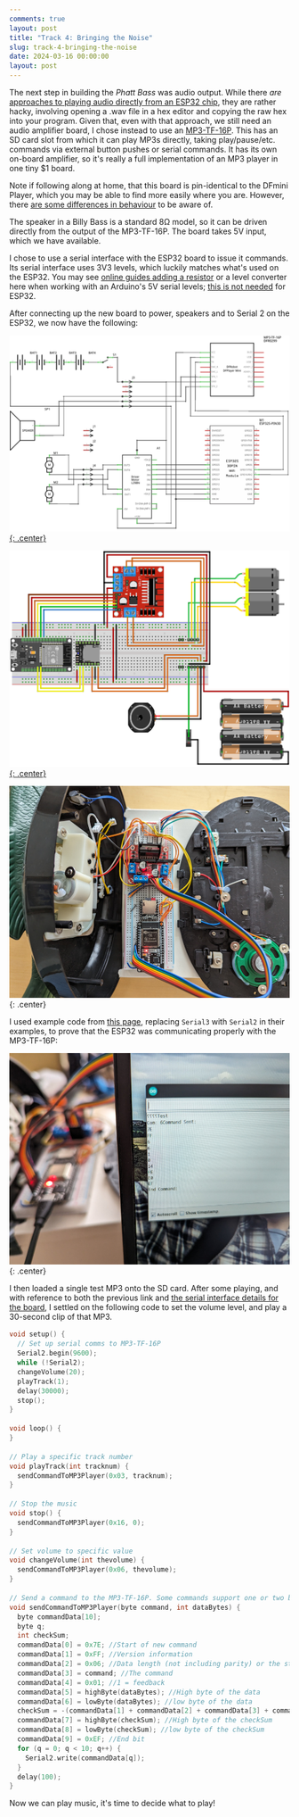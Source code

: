 ```yaml
---
comments: true
layout: post
title: "Track 4: Bringing the Noise"
slug: track-4-bringing-the-noise
date: 2024-03-16 00:00:00
layout: post
---
```


The next step in building the *Phatt Bass* was audio output. While there *are* [approaches to playing audio directly from an ESP32 chip](https://www.hackster.io/electronicsworkshop111/esp-32-based-audio-player-6a6bee), they are rather hacky, involving opening a .wav file in a hex editor and copying the raw hex into your program. Given that, even with that approach, we still need an audio amplifier board, I chose instead to use an [MP3-TF-16P](https://www.aliexpress.com/i/1005004349864122.html). This has an SD card slot from which it can play MP3s directly, taking play/pause/etc. commands via external button pushes or serial commands. It has its own on-board amplifier, so it's really a full implementation of an MP3 player in one tiny $1 board.

<div class="notes"><p>Note if following along at home, that this board is pin-identical to the DFmini Player, which you may be able to find more easily where you are. However, there <a href="http://digitaltown.co.uk/components17dfminiplayer.php">are some differences in behaviour</a> to be aware of.</p></div>

The speaker in a Billy Bass is a standard 8Ω model, so it can be driven directly from the output of the MP3-TF-16P. The board takes 5V input, which we have available.

I chose to use a serial interface with the ESP32 board to issue it commands. Its serial interface uses 3V3 levels, which luckily matches what's used on the ESP32. You may see [online guides adding a resistor](https://www.instructables.com/Tutorial-of-MP3-TF-16P/) or a level converter here when working with an Arduino's 5V serial levels; [this is not needed](https://forum.arduino.cc/t/esp32-and-dfplayer-mini-mp3-player/1008766/10) for ESP32.

After connecting up the new board to power, speakers and to Serial 2 on the ESP32, we now have the following:

[![Wiring diagram](/projects/big-mouth-phatt-bass/fritzing-motors-audio_schem.png){: .center}](/projects/big-mouth-phatt-bass/fritzing-motors-audio_schem.png)

[![Breadboard layout diagram](/projects/big-mouth-phatt-bass/fritzing-motors-audio_bb.png){: .center}](/projects/big-mouth-phatt-bass/fritzing-motors-audio_bb.png)

![A breadboard and a mess of wiring connected to two halves of a Billy Bass](/projects/big-mouth-phatt-bass/10.jpg){: .center}

I used example code from [this page](http://digitaltown.co.uk/components17dfminiplayer.php), replacing `Serial3` with `Serial2` in their examples, to prove that the ESP32 was communicating properly with the MP3-TF-16P:

![A photo of a screen showing a serial monitor window with some debug information, and the project in the background](/projects/big-mouth-phatt-bass/11.jpg){: .center}

I then loaded a single test MP3 onto the SD card. After some playing, and with reference to both the previous link and [the serial interface details for the board](https://cahamo.delphidabbler.com/resources/dfplayer-mini), I settled on the following code to set the volume level, and play a 30-second clip of that MP3.

```cpp
void setup() {
  // Set up serial comms to MP3-TF-16P
  Serial2.begin(9600);
  while (!Serial2);
  changeVolume(20);
  playTrack(1);
  delay(30000);
  stop();
}

void loop() {
}

// Play a specific track number
void playTrack(int tracknum) {
  sendCommandToMP3Player(0x03, tracknum);
}

// Stop the music
void stop() {
  sendCommandToMP3Player(0x16, 0);
}

// Set volume to specific value
void changeVolume(int thevolume) {
  sendCommandToMP3Player(0x06, thevolume);
}

// Send a command to the MP3-TF-16P. Some commands support one or two bytes of data
void sendCommandToMP3Player(byte command, int dataBytes) {
  byte commandData[10];
  byte q;
  int checkSum;
  commandData[0] = 0x7E; //Start of new command
  commandData[1] = 0xFF; //Version information
  commandData[2] = 0x06; //Data length (not including parity) or the start and version
  commandData[3] = command; //The command
  commandData[4] = 0x01; //1 = feedback
  commandData[5] = highByte(dataBytes); //High byte of the data
  commandData[6] = lowByte(dataBytes); //low byte of the data
  checkSum = -(commandData[1] + commandData[2] + commandData[3] + commandData[4] + commandData[5] + commandData[6]);
  commandData[7] = highByte(checkSum); //High byte of the checkSum
  commandData[8] = lowByte(checkSum); //low byte of the checkSum
  commandData[9] = 0xEF; //End bit
  for (q = 0; q < 10; q++) {
    Serial2.write(commandData[q]);
  }
  delay(100);
}
```

Now we can play music, it's time to decide what to play!
